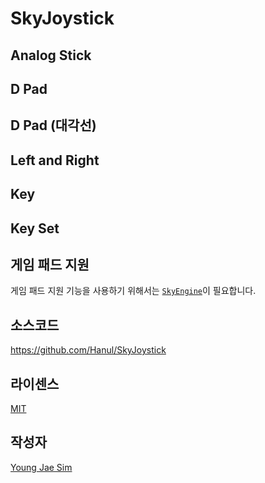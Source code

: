 # SkyJoystick

## Analog Stick

## D Pad

## D Pad (대각선)

## Left and Right

## Key

## Key Set

## 게임 패드 지원
게임 패드 지원 기능을 사용하기 위해서는 [`SkyEngine`](http://skyengine.uppercase.io)이 필요합니다.

## 소스코드
https://github.com/Hanul/SkyJoystick

## 라이센스
[MIT](LICENSE)

## 작성자
[Young Jae Sim](https://github.com/Hanul)